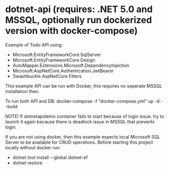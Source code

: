 # dotnet-api (requires: .NET 5.0 and MSSQL, optionally run dockerized version with docker-compose)

Example of Todo API using:
- Microsoft.EntityFrameworkCore.SqlServer
- Microsoft.EntityFrameworkCore.Design
- AutoMapper.Extensions.Microsoft.DependencyInjection
- Microsoft.AspNetCore.Authentication.JwtBearer
- Swashbuckle.AspNetCore.Filters

This example API can be run with Docker, this requires no seperate MSSQL installation then.

To run both API and DB:
docker-compose -f "docker-compose.yml" up -d --build

NOTE! If dotnetapidemo container fails to start because of login issue, try to launch it again because there is deadlock issue in MSSQL that prevents login.

If you are not using docker, then this example expects local Microsoft SQL Server to be available for CRUD operations.
Before starting this project locally without docker run:
- dotnet tool install --global dotnet-ef
- dotnet restore
